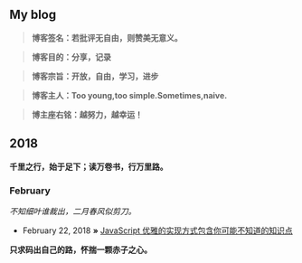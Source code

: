 ## My blog

> **博客签名：若批评无自由，则赞美无意义。**

> **博客目的：分享，记录**

> **博客宗旨：开放，自由，学习，进步**

> **博客主人：Too young,too simple.Sometimes,naive.**
               
> **博主座右铭：越努力，越幸运！**

## 2018
**千里之行，始于足下；读万卷书，行万里路。**

### February
*不知细叶谁裁出，二月春风似剪刀。*
* February 22, 2018 **»** [JavaScript 优雅的实现方式包含你可能不知道的知识点](https://github.com/frameZhang/blog/issues/2)

**只求码出自己的路，怀揣一颗赤子之心。**
